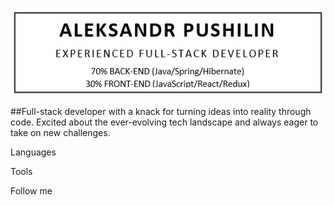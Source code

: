 [![Header](https://github.com/Unlimcheg/Unlimcheg/blob/main/assets/Header.png)](https://www.linkedin.com/in/alex-pushilin/)

##Full-stack developer with a knack for turning ideas into reality through code. Excited about the ever-evolving tech landscape and always eager to take on new challenges.

Languages 

Tools

Follow me
